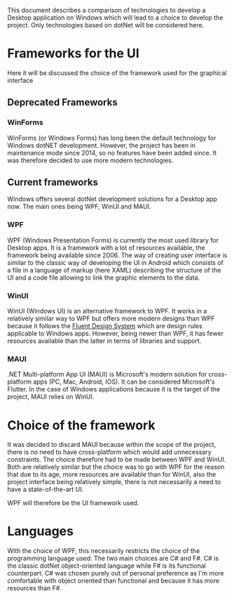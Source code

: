 This document describes a comparison of technologies to develop a Desktop application on Windows which will lead to a choice to develop the project. Only technologies based on dotNet will be considered here.

# Frameworks for the UI
Here it will be discussed the choice of the framework used for the graphical interface

## Deprecated Frameworks

### WinForms
WinForms (or Windows Forms) has long been the default technology for Windows dotNET development. However, the project has been in maintenance mode since 2014, so no features have been added since. It was therefore decided to use more modern technologies.

## Current frameworks
Windows offers several dotNet development solutions for a Desktop app now. The main ones being WPF, WinUI and MAUI.

### WPF
WPF (Windows Presentation Forms) is currently the most used library for Desktop apps. It is a framework with a lot of resources available, the framework being available since 2006. The way of creating user interface is similar to the classic way of developing the UI in Android which consists of a file in a language of markup (here XAML) describing the structure of the UI and a code file allowing to link the graphic elements to the data.

### WinUI

WinUI (Windows UI) is an alternative framework to WPF. It works in a relatively similar way to WPF but offers more modern designs than WPF because it follows the [Fluent Design System](https://www.microsoft.com/design/fluent/) which are design rules applicable to Windows apps. However, being newer than WPF, it has fewer resources available than the latter in terms of libraries and support.

### MAUI
.NET Multi-platform App UI (MAUI) is Microsoft's modern solution for cross-platform apps (PC, Mac, Android, IOS). It can be considered Microsoft's Flutter. In the case of Windows applications because it is the target of the project, MAUI relies on WinUI.


# Choice of the framework

It was decided to discard MAUI because within the scope of the project, there is no need to have cross-platform which would add unnecessary constraints. The choice therefore had to be made between WPF and WinUI. Both are relatively similar but the choice was to go with WPF for the reason that due to its age, more resources are available than for WinUI, also the project interface being relatively simple, there is not necessarily a need to have a state-of-the-art UI.

WPF will therefore be the UI framework used.

# Languages

With the choice of WPF, this necessarily restricts the choice of the programming language used. The two main choices are C# and F#. C# is the classic dotNet object-oriented language while F# is its functional counterpart.
C# was chosen purely out of personal preference as I'm more comfortable with object oriented than functional and because it has more resources than F#.
